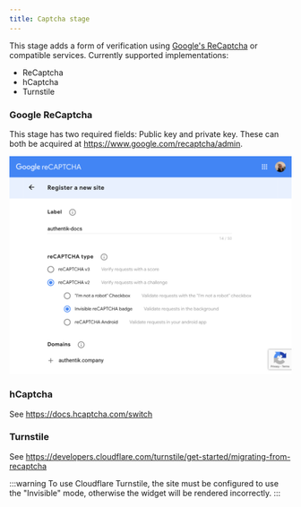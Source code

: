 ```yaml
---
title: Captcha stage
---
```


This stage adds a form of verification using [Google's ReCaptcha](https://www.google.com/recaptcha/intro/v3.html) or compatible services. Currently supported implementations:

-   ReCaptcha
-   hCaptcha
-   Turnstile

### Google ReCaptcha

This stage has two required fields: Public key and private key. These can both be acquired at https://www.google.com/recaptcha/admin.

![](captcha-admin.png)

### hCaptcha

See https://docs.hcaptcha.com/switch

### Turnstile

See https://developers.cloudflare.com/turnstile/get-started/migrating-from-recaptcha

:::warning
To use Cloudflare Turnstile, the site must be configured to use the "Invisible" mode, otherwise the widget will be rendered incorrectly.
:::
